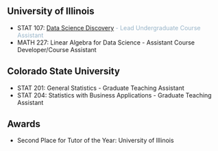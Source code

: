 ## University of Illinois 
- STAT 107: <span style="color:#99B5C9">[Data Science Discovery](https://discovery.cs.illinois.edu/) <span>-  Lead Undergraduate Course Assistant 
- MATH 227: Linear Algebra for Data Science - Assistant Course Developer/Course Assistant

## Colorado State University
- STAT 201: General Statistics - Graduate Teaching Assistant 
- STAT 204: Statistics with Business Applications - Graduate Teaching Assistant 

## Awards
- Second Place for Tutor of the Year: University of Illinois

